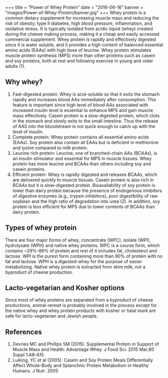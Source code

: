 +++
title  = "Power of Whey Protein"
date   = "2016-06-16"
banner = "images/Power-of-Whey-Protein/banner.jpg"
+++
﻿Whey protein is a common dietary supplement for increasing muscle mass and reducing the risk of obesity, type II diabetes, high blood pressure, inflammation, and oxidative stress. It is typically isolated from acidic liquid (whey) created during the cheese making process, making it a cheap and easily accessed commercial supplement. Whey protein is rapidly and effectively digested since it is water soluble, and it provides a high content of balanced essential amino acids (EAAs) with high dose of leucine. Whey protein stimulates muscle protein synthesis (MPS) more than other proteins such as casein and soy proteins, both at rest and following exercise in young and older adults (1).  
 
## Why whey?


1. Fast-digested protein: Whey is acid-soluble so that it exits the stomach rapidly and increases blood AAs immediately after consumption. This feature is important since high level of blood AAs associated with increased insulin level is essential to enhance MPS and gain muscle mass effectively. Casein protein is a slow-digested protein, which clots in the stomach and slowly exits to the small intestine. Thus the release of AAS into the bloodstream is not quick enough to catch up with the level of insulin.
2. Complete protein: Whey protein contains all essential amino acids (EAAs). Soy protein also contain all EAAs but is deficient in methionine and lysine compared to milk protein.
3. Leucine rich protein: Leucine, one of branched-chain AAs (BCAAs), is an insulin stimulator and essential for MPS in muscle tissues. Whey protein has more leucine and BCAAs than others including soy and casein proteins.   
4. Efficient protein: Whey is rapidly digested and releases BCAAs, which are delivered quickly to muscle tissues. Casein protein is also rich in BCAAs but it is slow-digested protein. Bioavailability of soy protein is lower than dairy protein because the presence of endogenous inhibitors of digestive enzymes (e.g., trypsin inhibitors), poor digestibility of raw soybean and the high ratio of degradation into urea (2). In addition, soy protein is less efficient for MPS due to lower contents of BCAAs than dairy protein.
 
## Types of whey protein


There are four major forms of whey, concentrate (WPC), isolate (WPI), hydrolysate (WPH) and native whey proteins. WPC is a course form, which contains ~29%–89% of protein and rest of it includes fat, cholesterol and lactose. WPI is the purest form containing more than 90% of protein with no fat and lactose. WPH is a digested-whey for the purpose of easier metabolizing. Native whey protein is extracted from skim milk, not a byproduct of cheese production.
 
## Lacto-vegetarian and Kosher options


Since most of whey proteins are separated from a byproduct of cheese productions, animal-rennet is probably involved in the process except for the native whey and whey protein products with kosher or halal mark are safe for lacto-vegetarian and Jewish people.


## References


1. Devries MC and Phillips SM (2015). Supplemental Protein in Support of Muscle Mass and Health: Advantage Whey. J Food Sci. 2015 Mar;80 Suppl 1:A8-A15
2. Luiking, YC et al (2005). Casein and Soy Protein Meals Differentially Affect Whole-Body and Splanchnic Protein Metabolism in Healthy Humans. J Nutr. 2005